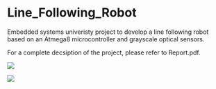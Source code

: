 # Line_Following_Robot
Embedded systems univeristy project to develop a line following robot based on an Atmega8 microcontroller and grayscale optical sensors. 

For a complete decsiption of the project, please refer to Report.pdf.

![](https://github.com/mkokshoorn/Line_Following_Robot/blob/master/BoardSchematic.png)

![](https://github.com/mkokshoorn/Line_Following_Robot/blob/master/PCBLayout.png)
